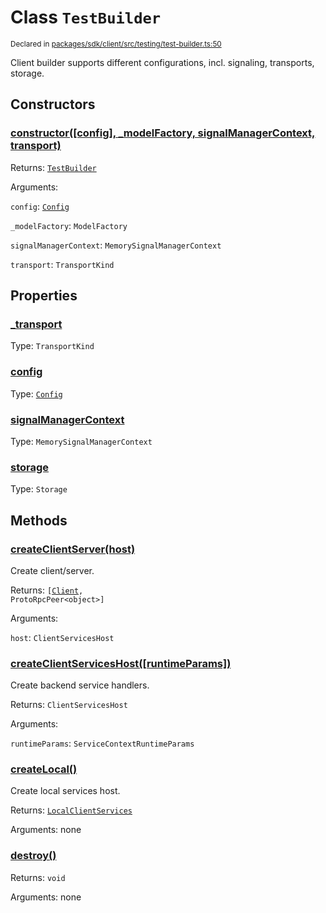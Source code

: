 # Class `TestBuilder`
<sub>Declared in [packages/sdk/client/src/testing/test-builder.ts:50](https://github.com/dxos/dxos/blob/235256b25/packages/sdk/client/src/testing/test-builder.ts#L50)</sub>


Client builder supports different configurations, incl. signaling, transports, storage.

## Constructors
### [constructor(\[config\], _modelFactory, signalManagerContext, transport)](https://github.com/dxos/dxos/blob/235256b25/packages/sdk/client/src/testing/test-builder.ts#L59)




Returns: <code>[TestBuilder](/api/@dxos/client/classes/TestBuilder)</code>

Arguments: 

`config`: <code>[Config](/api/@dxos/react-client/classes/Config)</code>

`_modelFactory`: <code>ModelFactory</code>

`signalManagerContext`: <code>MemorySignalManagerContext</code>

`transport`: <code>TransportKind</code>



## Properties
### [_transport](https://github.com/dxos/dxos/blob/235256b25/packages/sdk/client/src/testing/test-builder.ts#L56)
Type: <code>TransportKind</code>



### [config](https://github.com/dxos/dxos/blob/235256b25/packages/sdk/client/src/testing/test-builder.ts#L53)
Type: <code>[Config](/api/@dxos/react-client/classes/Config)</code>



### [signalManagerContext](https://github.com/dxos/dxos/blob/235256b25/packages/sdk/client/src/testing/test-builder.ts#L62)
Type: <code>MemorySignalManagerContext</code>



### [storage](https://github.com/dxos/dxos/blob/235256b25/packages/sdk/client/src/testing/test-builder.ts#L55)
Type: <code>Storage</code>




## Methods
### [createClientServer(host)](https://github.com/dxos/dxos/blob/235256b25/packages/sdk/client/src/testing/test-builder.ts#L144)


Create client/server.

Returns: <code>[[Client](/api/@dxos/react-client/classes/Client), ProtoRpcPeer&lt;object&gt;]</code>

Arguments: 

`host`: <code>ClientServicesHost</code>


### [createClientServicesHost(\[runtimeParams\])](https://github.com/dxos/dxos/blob/235256b25/packages/sdk/client/src/testing/test-builder.ts#L115)


Create backend service handlers.

Returns: <code>ClientServicesHost</code>

Arguments: 

`runtimeParams`: <code>ServiceContextRuntimeParams</code>


### [createLocal()](https://github.com/dxos/dxos/blob/235256b25/packages/sdk/client/src/testing/test-builder.ts#L130)


Create local services host.

Returns: <code>[LocalClientServices](/api/@dxos/client/classes/LocalClientServices)</code>

Arguments: none




### [destroy()](https://github.com/dxos/dxos/blob/235256b25/packages/sdk/client/src/testing/test-builder.ts#L160)




Returns: <code>void</code>

Arguments: none




